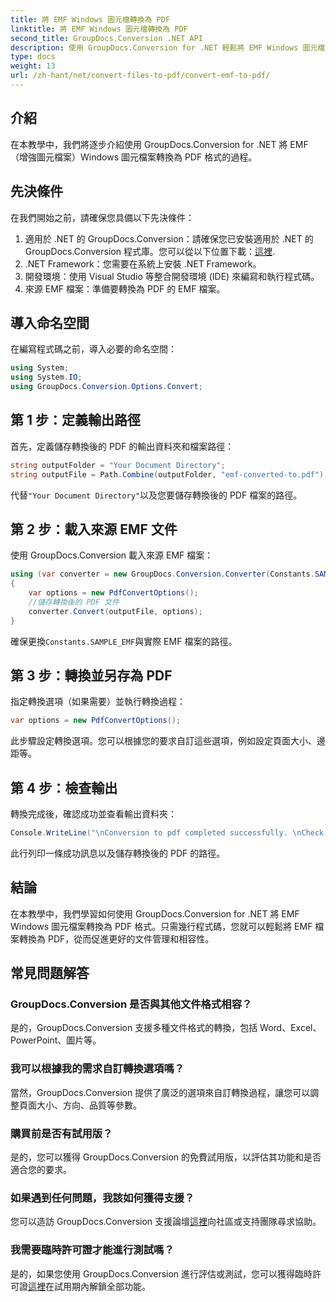 ```yaml
---
title: 將 EMF Windows 圖元檔轉換為 PDF
linktitle: 將 EMF Windows 圖元檔轉換為 PDF
second_title: GroupDocs.Conversion .NET API
description: 使用 GroupDocs.Conversion for .NET 輕鬆將 EMF Windows 圖元檔案轉換為 PDF。輕鬆整合和自訂轉換選項。
type: docs
weight: 13
url: /zh-hant/net/convert-files-to-pdf/convert-emf-to-pdf/
---
```

## 介紹
在本教學中，我們將逐步介紹使用 GroupDocs.Conversion for .NET 將 EMF（增強圖元檔案）Windows 圖元檔案轉換為 PDF 格式的過程。
## 先決條件
在我們開始之前，請確保您具備以下先決條件：
1. 適用於 .NET 的 GroupDocs.Conversion：請確保您已安裝適用於 .NET 的 GroupDocs.Conversion 程式庫。您可以從以下位置下載：[這裡](https://releases.groupdocs.com/conversion/net/).
2. .NET Framework：您需要在系統上安裝 .NET Framework。
3. 開發環境：使用 Visual Studio 等整合開發環境 (IDE) 來編寫和執行程式碼。
4. 來源 EMF 檔案：準備要轉換為 PDF 的 EMF 檔案。

## 導入命名空間
在編寫程式碼之前，導入必要的命名空間：
```csharp
using System;
using System.IO;
using GroupDocs.Conversion.Options.Convert;
```
## 第 1 步：定義輸出路徑
首先，定義儲存轉換後的 PDF 的輸出資料夾和檔案路徑：
```csharp
string outputFolder = "Your Document Directory";
string outputFile = Path.Combine(outputFolder, "emf-converted-to.pdf");
```
代替`"Your Document Directory"`以及您要儲存轉換後的 PDF 檔案的路徑。
## 第 2 步：載入來源 EMF 文件
使用 GroupDocs.Conversion 載入來源 EMF 檔案：
```csharp
using (var converter = new GroupDocs.Conversion.Converter(Constants.SAMPLE_EMF))
{
    var options = new PdfConvertOptions();
    //儲存轉換後的 PDF 文件
    converter.Convert(outputFile, options);
}
```
確保更換`Constants.SAMPLE_EMF`與實際 EMF 檔案的路徑。
## 第 3 步：轉換並另存為 PDF
指定轉換選項（如果需要）並執行轉換過程：
```csharp
var options = new PdfConvertOptions();
```
此步驟設定轉換選項。您可以根據您的要求自訂這些選項，例如設定頁面大小、邊距等。
## 第 4 步：檢查輸出
轉換完成後，確認成功並查看輸出資料夾：
```csharp
Console.WriteLine("\nConversion to pdf completed successfully. \nCheck output in {0}", outputFolder);
```
此行列印一條成功訊息以及儲存轉換後的 PDF 的路徑。

## 結論
在本教學中，我們學習如何使用 GroupDocs.Conversion for .NET 將 EMF Windows 圖元檔案轉換為 PDF 格式。只需幾行程式碼，您就可以輕鬆將 EMF 檔案轉換為 PDF，從而促進更好的文件管理和相容性。
## 常見問題解答
### GroupDocs.Conversion 是否與其他文件格式相容？
是的，GroupDocs.Conversion 支援多種文件格式的轉換，包括 Word、Excel、PowerPoint、圖片等。
### 我可以根據我的需求自訂轉換選項嗎？
當然，GroupDocs.Conversion 提供了廣泛的選項來自訂轉換過程，讓您可以調整頁面大小、方向、品質等參數。
### 購買前是否有試用版？
是的，您可以獲得 GroupDocs.Conversion 的免費試用版，以評估其功能和是否適合您的要求。
### 如果遇到任何問題，我該如何獲得支援？
您可以造訪 GroupDocs.Conversion 支援論壇[這裡](https://forum.groupdocs.com/c/conversion/11)向社區或支持團隊尋求協助。
### 我需要臨時許可證才能進行測試嗎？
是的，如果您使用 GroupDocs.Conversion 進行評估或測試，您可以獲得臨時許可證[這裡](https://purchase.groupdocs.com/temporary-license/)在試用期內解鎖全部功能。